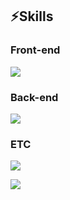 ## ⚡️Skills
<p align="center">
    <h3>Front-end</h3>
    <img src="https://skillicons.dev/icons?i=typescript,react,tailwind,emotion" />
    <h3>Back-end</h3>
    <img src="https://skillicons.dev/icons?i=nodejs,express,php,mysql" />
    <h3>ETC</h3>
    <img src="https://skillicons.dev/icons?i=git,vscode,notion,figma" />
</p>

<a href="https://hits.seeyoufarm.com"><img src="https://hits.seeyoufarm.com/api/count/incr/badge.svg?url=https%3A%2F%2Fgithub.com%2Fhoon95&count_bg=%23ED6DA3&title_bg=%2386757E&icon=github.svg&icon_color=%23E1DEDE&title=hits&edge_flat=false"/></a>
